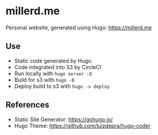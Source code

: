 # millerd.me

Personal website, generated using Hugo: https://millerd.me

## Use
- Static code generated by Hugo.
- Code integrated into S3 by CircleCI
- Run locally with `hugo server -D`
- Build for s3 with `hugo -D`
- Deploy build to s3 with `hugo -v deploy`

## References
- Static Site Generator: https://gohugo.io/
- Hugo Theme: https://github.com/luizdepra/hugo-coder
